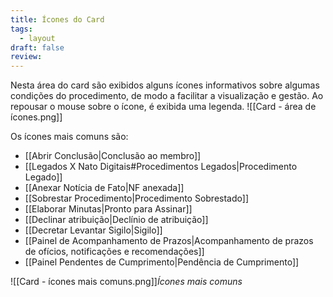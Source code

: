 ```yaml
---
title: Ícones do Card
tags:
  - layout
draft: false
review:
---
```

Nesta área do card são exibidos alguns ícones informativos sobre algumas condições do procedimento, de modo a facilitar a visualização e gestão. Ao repousar o mouse sobre o ícone, é exibida uma legenda.
![[Card - área de ícones.png]]

Os ícones mais comuns são:
-  [[Abrir Conclusão|Conclusão ao membro]]
- [[Legados X Nato Digitais#Procedimentos Legados|Procedimento Legado]]
- [[Anexar Notícia de Fato|NF anexada]]
- [[Sobrestar Procedimento|Procedimento Sobrestado]]
- [[Elaborar Minutas|Pronto para Assinar]]
- [[Declinar atribuição|Declínio de atribuição]]
- [[Decretar Levantar Sigilo|Sigilo]]
- [[Painel de Acompanhamento de Prazos|Acompanhamento de prazos de ofícios, notificações e recomendações]]
- [[Painel Pendentes de Cumprimento|Pendência de Cumprimento]]

![[Card - ícones mais comuns.png]]*Ícones mais comuns*
